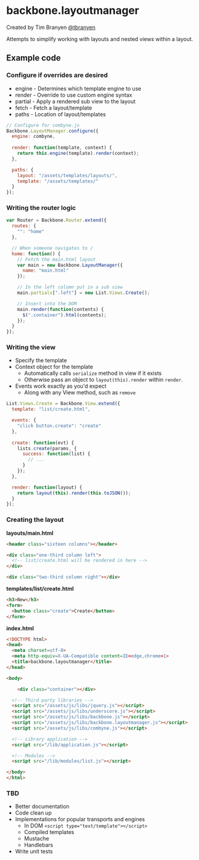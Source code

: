 backbone.layoutmanager
=======================

Created by Tim Branyen [@tbranyen](http://twitter.com/tbranyen)

Attempts to simplify working with layouts and nested views within a layout.

## Example code ##

### Configure if overrides are desired ###

* engine - Determines which template engine to use
* render - Override to use custom engine syntax
* partial - Apply a rendered sub view to the layout
* fetch - Fetch a layout/template
* paths - Location of layout/templates

``` javascript
// Configure for combyne.js
Backbone.LayoutManager.configure({
  engine: combyne,
  
  render: function(template, context) {
    return this.engine(template).render(context);
  },

  paths: {
    layout: "/assets/templates/layouts/",
    template: "/assets/templates/"
  }
});

```

### Writing the router logic ###

``` javascript
var Router = Backbone.Router.extend({
  routes: {
    "": "home"
  },

  // When someone navigates to /
  home: function() {
    // Fetch the main.html layout
    var main = new Backbone.LayoutManager({
      name: "main.html"
    });

    // In the left column put in a sub view
    main.partials[".left"] = new List.Views.Create();

    // Insert into the DOM
    main.render(function(contents) {
      $(".container").html(contents);
    });
  }
});
```

### Writing the view ###

* Specify the template
* Context object for the template
  + Automatically calls `serialize` method in view if it exists
  + Otherwise pass an object to `layout(this).render` within `render`.
* Events work exactly as you'd expect
  + Along with any View method, such as `remove`

``` javascript
List.Views.Create = Backbone.View.extend({
  template: "list/create.html",

  events: {
    "click button.create": "create"
  },
  
  create: function(evt) {
    lists.create(params, {
      success: function(list) {
        // ...
      }
    });
  },

  render: function(layout) {
    return layout(this).render(this.toJSON());
  }
});
```

### Creating the layout ###

__layouts/main.html__

``` html
<header class="sixteen columns"></header>

<div class="one-third column left">
  <!-- list/create.html will be rendered in here -->
</div>

<div class="two-third column right"></div>
```

__templates/list/create.html__

``` html
<h3>New</h3>
<form>
  <button class="create">Create</button>
</form>
```

__index.html__

``` html
<!DOCTYPE html>
<head>
  <meta charset=utf-8>
  <meta http-equiv=X-UA-Compatible content=IE=edge,chrome=1>
  <title>backbone.layoutmanager</title>
</head>

<body>

	<div class="container"></div>

  <!-- Third party libraries -->
  <script src="/assets/js/libs/jquery.js"></script>
  <script src="/assets/js/libs/underscore.js"></script>
  <script src="/assets/js/libs/backbone.js"></script>
  <script src="/assets/js/libs/backbone.layoutmanager.js"></script>
  <script src="/assets/js/libs/combyne.js"></script>

  <!-- Library application -->
  <script src="/lib/application.js"></script>

  <!-- Modules -->
  <script src="/lib/modules/list.js"></script>

</body>
</html>
```

### TBD ###

* Better documentation
* Code clean up
* Implementations for popular transports and engines
  + In DOM `<script type="text/template"></script>`
  + Compiled templates
  + Mustache
  + Handlebars
* Write unit tests
